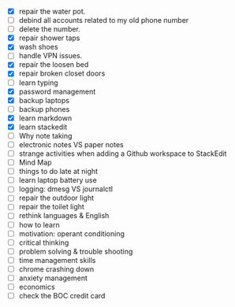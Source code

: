 - [x] repair the water pot.
- [ ] debind all accounts related to my old phone number
- [ ] delete the number.
- [x] repair shower taps
- [x] wash shoes
- [ ] handle VPN issues.
- [x] repair the loosen bed
- [x] repair broken closet doors
- [ ] learn typing
- [x] password management
- [x] backup laptops
- [ ] backup phones
- [x] learn markdown
- [x] learn stackedit
- [ ] Why note taking
- [ ] electronic notes VS paper notes 
- [ ] strange activities when adding a Github workspace to StackEdit 
- [ ] Mind Map
- [ ] things to do late at night 
- [ ] learn laptop battery use
- [ ] logging: dmesg VS journalctl
- [ ] repair the outdoor light
- [ ] repair the toilet light
- [ ] rethink languages & English
- [ ] how to learn
- [ ] motivation: operant conditioning
- [ ] critical thinking
- [ ] problem solving & trouble shooting
- [ ] time management skills
- [ ] chrome crashing down
- [ ] anxiety management
- [ ] economics
- [ ] check the BOC credit card
<!--stackedit_data:
eyJoaXN0b3J5IjpbMTc2ODA5MDM4NCwyNjczNDE4MDMsLTIwOD
kwMzAyNjksLTkyNDkxMjMzOF19
-->
